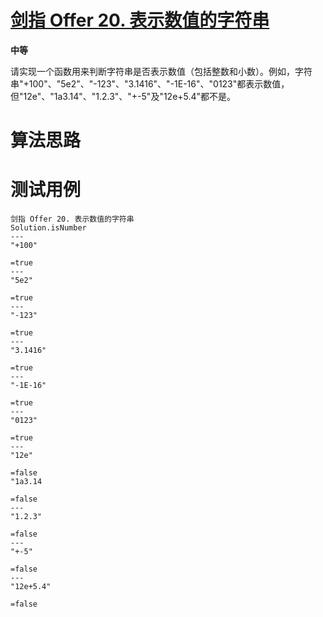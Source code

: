 # [剑指 Offer 20. 表示数值的字符串][cnTitle]

**中等**

请实现一个函数用来判断字符串是否表示数值（包括整数和小数）。例如，字符串"+100"、"5e2"、"-123"、"3.1416"、"-1E-16"、"0123"都表示数值，但"12e"、"1a3.14"、"1.2.3"、"+-5"及"12e+5.4"都不是。






# 算法思路

# 测试用例
```
剑指 Offer 20. 表示数值的字符串
Solution.isNumber
---
"+100"

=true
---
"5e2"

=true
---
"-123"

=true
---
"3.1416"

=true
---
"-1E-16"

=true
---
"0123"

=true
---
"12e"

=false
"1a3.14

=false
---
"1.2.3"

=false
---
"+-5"

=false
---
"12e+5.4"

=false
```

[cnTitle]: https://leetcode-cn.com/problems/biao-shi-shu-zhi-de-zi-fu-chuan-lcof/
